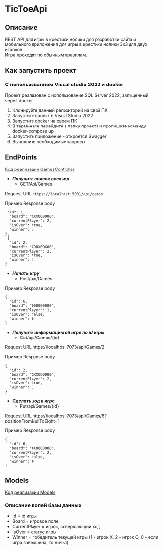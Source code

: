 # TicToeApi

## Описание 
  REST API для игры в крестики нолики для разработки сайта и мобильного приложения для игры в крестики нолики 3x3 для двух игроков.  
  Игра проходит по обычным правилам.
## Как запустить проект 
### С использованием Visual studio 2022 и docker 
Проект реализован с использование SQL Server 2022, запущенный через docker 
1. Клонируйте данный репозиторий на свой ПК
2. Запустите проект в Visual Studio 2022
3. Запустите docker на своем ПК
4. В терминале перейдите в папку проекта и пропишите команду docker-compose up 
5. Запустите приложение - откроется Swagger 
6. Выполните необходимые запросы 

## EndPoints 
[Код реализации GamesController](https://github.com/ElenKor/TicToeApi/blob/main/Controllers/GamesController.cs)

* ***Получить список всех игр***
  - GET/Api/Games     

Request URL `https://localhost:5001/api/games`

Пример Response body
  ```{
   "id": 1,  
    "board": "XXXOO0000",  
    "currentPlayer": 2,  
    "isOver": true,  
    "winner": 1
  },
   {
    "id": 2,
    "board": "XO0X0OX00",
    "currentPlayer": 2,
    "isOver": true,
    "winner": 1
  } 
 ```
 * ***Начать игру*** 
   - Post/api/Games
    
Пример Response body
```
{
  "id": 6,
  "board": "000000000",
  "currentPlayer": 1,
  "isOver": false,
  "winner": 0
}
```
* ***Получить информацию об игре по id игры*** 
    - Get/api/Games/{id}  

Request URL https://localhost:7073/api/Games/2 

Пример Response body
```
{
  "id": 2,
  "board": "XXXOO0000",
  "currentPlayer": 2,
  "isOver": true,
  "winner": 1
}
```
* ***Сделать ход в игре***
  - Put/api/Games/{id}  

Request URL https://localhost:7073/api/Games/6?positionFromNullToEight=1  

Пример Response body
```
{
  "id": 6,
  "board": "0X0000000",
  "currentPlayer": 2,
  "isOver": false,
  "winner": 0
}
```
## Models 
[Код реализации Models](https://github.com/ElenKor/TicToeApi/blob/main/Models/Game.cs)
### Описание полей базы данных
  - Id = id игры
  - Board = игровое поле 
  - CurrentPlayer = игрок, совершающий ход
  - IsOver = статус игры 
  - Winner = победитель текущей игры (1 - игрок X, 2 - игрок O, 0 - если игра завершена, то ничья)
  
 



